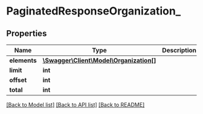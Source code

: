 # PaginatedResponseOrganization_

## Properties
Name | Type | Description | Notes
------------ | ------------- | ------------- | -------------
**elements** | [**\Swagger\Client\Model\Organization[]**](Organization.md) |  | [optional] 
**limit** | **int** |  | 
**offset** | **int** |  | 
**total** | **int** |  | [optional] 

[[Back to Model list]](../README.md#documentation-for-models) [[Back to API list]](../README.md#documentation-for-api-endpoints) [[Back to README]](../README.md)


